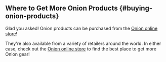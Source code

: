 ## Where to Get More Onion Products {#buying-onion-products}

Glad you asked! Onion products can be purchased from the [Onion online store](https;//onion.io/store)!

<!-- // TODO: PHOTO: insert some sort of graphic that links to the onion store -->

They're also available from a variety of retailers around the world. In either case, check out the [Onion online store](https;//onion.io/store) to find the best place to get more Onion gear!
